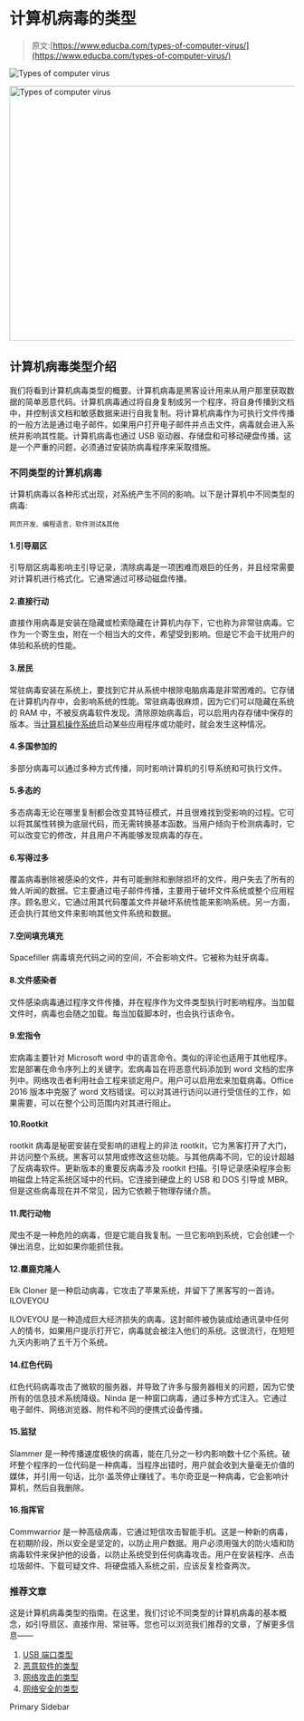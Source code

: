 # 计算机病毒的类型

> 原文:[https://www.educba.com/types-of-computer-virus/](https://www.educba.com/types-of-computer-virus/)

![Types of computer virus](../Images/82dc222cc1697c3f9876ff6ce9fb7500.png)

<noscript><img class="alignnone wp-image-259690 size-full" src="../Images/82dc222cc1697c3f9876ff6ce9fb7500.png" alt="Types of computer virus" width="802" height="450" srcset="https://cdn.educba.com/academy/wp-content/uploads/2019/12/Types-of-computer-virus.jpg 802w, https://cdn.educba.com/academy/wp-content/uploads/2019/12/Types-of-computer-virus-300x168.jpg 300w, https://cdn.educba.com/academy/wp-content/uploads/2019/12/Types-of-computer-virus-768x431.jpg 768w" sizes="(max-width: 802px) 100vw, 802px" data-original-src="https://cdn.educba.com/academy/wp-content/uploads/2019/12/Types-of-computer-virus.jpg"/></noscript>

## 计算机病毒类型介绍

我们将看到计算机病毒类型的概要。计算机病毒是黑客设计用来从用户那里获取数据的简单恶意代码。计算机病毒通过将自身复制成另一个程序，将自身传播到文档中，并控制该文档和敏感数据来进行自我复制。将计算机病毒作为可执行文件传播的一般方法是通过电子邮件。如果用户打开电子邮件并点击文件，病毒就会进入系统并影响其性能。计算机病毒也通过 USB 驱动器、存储盘和可移动硬盘传播。这是一个严重的问题，必须通过安装防病毒程序来采取措施。

### 不同类型的计算机病毒

计算机病毒以各种形式出现，对系统产生不同的影响。以下是计算机中不同类型的病毒:

<small>网页开发、编程语言、软件测试&其他</small>

#### 1.引导扇区

引导扇区病毒影响主引导记录，清除病毒是一项困难而艰巨的任务，并且经常需要对计算机进行格式化。它通常通过可移动磁盘传播。

#### 2.直接行动

直接作用病毒是安装在隐藏或检索隐藏在计算机内存下，它也称为非常驻病毒。它作为一个寄生虫，附在一个相当大的文件，希望受到影响。但是它不会干扰用户的体验和系统的性能。

#### 3.居民

常驻病毒安装在系统上，要找到它并从系统中根除电脑病毒是非常困难的。它存储在计算机内存中，会影响系统的性能。常驻病毒很麻烦，因为它们可以隐藏在系统的 RAM 中，不被反病毒软件发现。清除原始病毒后，可以启用内存存储中保存的版本。当[计算机操作系统](https://www.educba.com/types-of-computer-operating-system/)启动某些应用程序或功能时，就会发生这种情况。

#### 4.多国参加的

多部分病毒可以通过多种方式传播，同时影响计算机的引导系统和可执行文件。

#### 5.多态的

多态病毒无论在哪里复制都会改变其特征模式，并且很难找到受影响的过程。它可以将其属性转换为底层代码，而无需转换基本函数。当用户倾向于检测病毒时，它可以改变它的修改，并且用户不再能够发现病毒的存在。

#### 6.写得过多

覆盖病毒删除被感染的文件，并有可能删除和删除损坏的文件，用户失去了所有的耸人听闻的数据。它主要通过电子邮件传播，主要用于破坏文件系统或整个应用程序。顾名思义，它通过用其代码覆盖文件并破坏系统性能来影响系统。另一方面，还会执行其他文件来影响其他文件系统和数据。

#### 7.空间填充填充

Spacefiller 病毒填充代码之间的空间，不会影响文件。它被称为蛀牙病毒。

#### 8.文件感染者

文件感染病毒通过程序文件传播，并在程序作为文件类型执行时影响程序。当加载文件时，病毒也会随之加载。每当加载脚本时，也会执行该命令。

#### 9.宏指令

宏病毒主要针对 Microsoft word 中的语言命令。类似的评论也适用于其他程序。宏是部署在命令序列上的关键字。宏病毒旨在将恶意代码添加到 word 文档的宏序列中。网络攻击者利用社会工程来锁定用户。用户可以启用宏来加载病毒。Office 2016 版本中克服了 word 文档错误。可以对其进行访问以进行受信任的工作，如果需要，可以在整个公司范围内对其进行阻止。

#### 10.Rootkit

rootkit 病毒是秘密安装在受影响的进程上的非法 rootkit，它为黑客打开了大门，并访问整个系统。黑客可以禁用或修改这些功能。与其他病毒不同，它的设计超越了反病毒软件。更新版本的重要反病毒涉及 rootkit 扫描。引导记录感染程序会影响磁盘上特定系统区域中的代码。它连接到硬盘上的 USB 和 DOS 引导或 MBR。但是这些病毒现在并不常见，因为它依赖于物理存储介质。

#### 11.爬行动物

爬虫不是一种危险的病毒，但是它能自我复制。一旦它影响到系统，它会创建一个弹出消息，比如如果你能抓住我。

#### 12.麋鹿克隆人

Elk Cloner 是一种启动病毒，它攻击了苹果系统，并留下了黑客写的一首诗。ILOVEYOU

ILOVEYOU 是一种造成巨大经济损失的病毒。这封邮件被伪装成给通讯录中任何人的情书，如果用户提示打开它，病毒就会被注入他们的系统。这很流行，在短短九天内影响了五千万个系统。

#### 14.红色代码

红色代码病毒攻击了微软的服务器，并导致了许多与服务器相关的问题，因为它使所有的信息技术系统降级。Ninda 是一种窗口病毒，通过多种方式注入。它通过电子邮件、网络浏览器、附件和不同的便携式设备传播。

#### 15.监狱

Slammer 是一种传播速度极快的病毒，能在几分之一秒内影响数十亿个系统。破坏整个程序的一位代码是一种病毒，当程序出错时，用户就会收到大量毫无价值的媒体，并引用一句话，比尔·盖茨停止赚钱了。韦尔奇亚是一种病毒，它会影响计算机，然后自我删除。

#### 16.指挥官

Commwarrior 是一种高级病毒，它通过短信攻击智能手机。这是一种新的病毒，在初期阶段，所以安全是坚定的，以防止用户数据。用户必须用强大的防火墙和防病毒软件来保护他的设备，以防止系统受到任何病毒攻击。用户在安装程序、点击垃圾邮件、下载可疑文件、将硬盘插入系统之前，应该反复检查两次。

### 推荐文章

这是计算机病毒类型的指南。在这里，我们讨论不同类型的计算机病毒的基本概念，如引导扇区、直接作用、常驻等。您也可以浏览我们推荐的文章，了解更多信息——

1.  [USB 端口类型](https://www.educba.com/types-of-usb-ports/)
2.  [恶意软件的类型](https://www.educba.com/types-of-malware/)
3.  [网络攻击的类型](https://www.educba.com/types-of-network-attacks/)
4.  [网络安全的类型](https://www.educba.com/types-of-cyber-security/)

<footer class="entry-footer">

<aside class="sidebar sidebar-primary widget-area" role="complementary" aria-label="Primary Sidebar">Primary Sidebar</aside>

</footer>